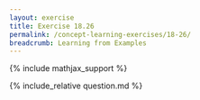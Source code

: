 ```yaml
---
layout: exercise
title: Exercise 18.26
permalink: /concept-learning-exercises/18-26/
breadcrumb: Learning from Examples
---
```


{% include mathjax_support %}

<div><i class="arrow-up" data-chapter="concept-learning-exercises" data-exercise="ex_26" data-rating="0"></i></div>
{% include_relative question.md %}
